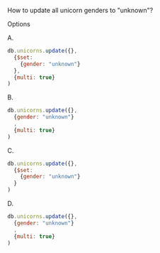 How to update all unicorn genders to "unknown"?


Options

A.
```js
db.unicorns.update({}, 
  {$set: 
    {gender: "unknown"}
  },
  {multi: true}
)
```

B.
```js
db.unicorns.update({}, 
  {gender: "unknown"}
  ,
  {multi: true}
)
```

C.
```js
db.unicorns.update({}, 
  {$set: 
    {gender: "unknown"}
  }
)
```

D.
```js
db.unicorns.update({}, 
  {gender: "unknown"}
  ,
  {multi: true}
)
```